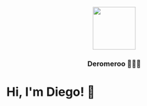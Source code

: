 <p align="center" width="200">
   <img align="center" width="100" src="https://avatars.githubusercontent.com/u/80493776?v=4" />
   <h3 align="center">Deromeroo 👨🏻‍💻</h3>
</p>

# Hi, I'm Diego! 👋
<!--
**deromeroo/deromeroo** is a ✨ _special_ ✨ repository because its `README.md` (this file) appears on your GitHub profile.

Here are some ideas to get you started:

- 🔭 I’m currently working on ...
- 🌱 I’m currently learning ...
- 👯 I’m looking to collaborate on ...
- 🤔 I’m looking for help with ...
- 💬 Ask me about ...
- 📫 How to reach me: ...
- 😄 Pronouns: ...
- ⚡ Fun fact: ...
-->
